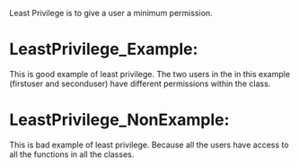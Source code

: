 Least Privilege is to give a user a minimum permission.
# LeastPrivilege_Example: 
This is good example of least privilege. The two users in the in this example (firstuser and seconduser) have different permissions within the class. 
# LeastPrivilege_NonExample: 
This is bad example of least privilege. Because all the users have access to all the functions in all the classes.
